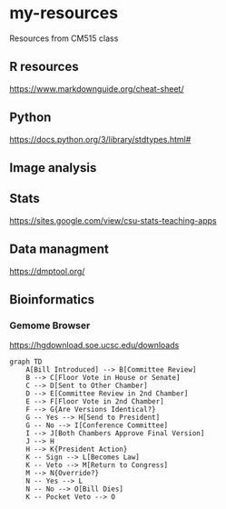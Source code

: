 # my-resources

Resources from CM515 class

## R resources

<https://www.markdownguide.org/cheat-sheet/>

## Python

<https://docs.python.org/3/library/stdtypes.html#>

## Image analysis

## Stats

<https://sites.google.com/view/csu-stats-teaching-apps>

## Data managment

<https://dmptool.org/>

## Bioinformatics

### Gemome Browser

<https://hgdownload.soe.ucsc.edu/downloads>

```mermaid
graph TD
    A[Bill Introduced] --> B[Committee Review]
    B --> C[Floor Vote in House or Senate]
    C --> D[Sent to Other Chamber]
    D --> E[Committee Review in 2nd Chamber]
    E --> F[Floor Vote in 2nd Chamber]
    F --> G{Are Versions Identical?}
    G -- Yes --> H[Send to President]
    G -- No --> I[Conference Committee]
    I --> J[Both Chambers Approve Final Version]
    J --> H
    H --> K{President Action}
    K -- Sign --> L[Becomes Law]
    K -- Veto --> M[Return to Congress]
    M --> N{Override?}
    N -- Yes --> L
    N -- No --> O[Bill Dies]
    K -- Pocket Veto --> O
```
